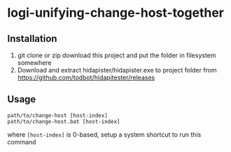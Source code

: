logi-unifying-change-host-together
===

## Installation

1. git clone or zip download this project and put the folder in filesystem somewhere
2. Download and extract hidapister/hidapister.exe to project folder from https://github.com/todbot/hidapitester/releases

## Usage

```
path/to/change-host [host-index]
path/to/change-host.bat [host-index]
```

where `[host-index]` is 0-based, setup a system shortcut to run this command
